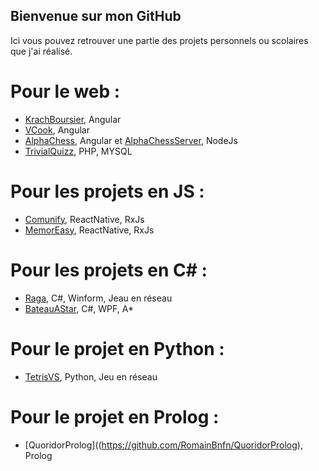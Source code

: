 ## Bienvenue sur mon GitHub

Ici vous pouvez retrouver une partie des projets personnels ou scolaires que j'ai réalisé. 

# Pour le web :
- [KrachBoursier](https://github.com/RomainBnfn/KrachBoursier), Angular
- [VCook](https://github.com/RomainBnfn/VCook), Angular
- [AlphaChess](https://github.com/RomainBnfn/AlphaChess), Angular et [AlphaChessServer](https://github.com/RomainBnfn/AlphaChessServer), NodeJs
- [TrivialQuizz](https://github.com/RomainBnfn/AlphaChess), PHP, MYSQL

# Pour les projets en JS :
- [Comunify](https://github.com/RomainBnfn/Comunify), ReactNative, RxJs 
- [MemorEasy](https://github.com/RomainBnfn/MemorEasy), ReactNative, RxJs
 
# Pour les projets en C# :
- [Raga](https://github.com/RomainBnfn/Raga), C#, Winform, Jeau en réseau
- [BateauAStar](https://github.com/RomainBnfn/BateauAStar), C#, WPF, A*

# Pour le projet en Python :
- [TetrisVS](https://github.com/RomainBnfn/TetrisVS), Python, Jeu en réseau

# Pour le projet en Prolog :
- [QuoridorProlog]((https://github.com/RomainBnfn/QuoridorProlog), Prolog

